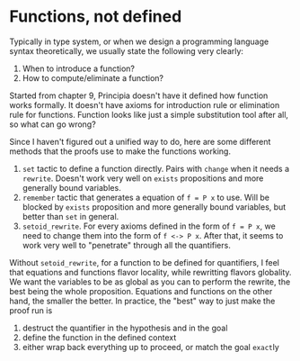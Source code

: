 # Functions, not defined

Typically in type system, or when we design a programming language syntax theoretically, we usually state the following very clearly:
1. When to introduce a function?
2. How to compute/eliminate a function?

Started from chapter 9, Principia doesn't have it defined how function works formally. It doesn't have axioms for introduction rule or elimination rule for functions. Function looks like just a simple substitution tool after all, so what can go wrong?

Since I haven't figured out a unified way to do, here are some different methods that the proofs use to make the functions working.

1. `set` tactic to define a function directly. Pairs with `change` when it needs a `rewrite`. Doesn't work very well on `exists` propositions and more generally bound variables.
2. `remember` tactic that generates a equation of `f = P x` to use. Will be blocked by `exists` proposition and more generally bound variables, but better than `set` in general.
3. `setoid_rewrite`. For every axioms defined in the form of `f = P x`, we need to change them into the form of `f <-> P x`. After that, it seems to work very well to "penetrate" through all the quantifiers.

Without `setoid_rewrite`, for a function to be defined for quantifiers, I feel that equations and functions flavor locality, while rewritting flavors globality. We want the variables to be as global as you can to perform the rewrite, the best being the whole proposition. Equations and functions on the other hand, the smaller the better. In practice, the "best" way to just make the proof run is
1. destruct the quantifier in the hypothesis and in the goal
2. define the function in the defined context
3. either wrap back everything up to proceed, or match the goal `exact`ly
